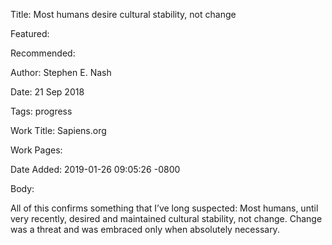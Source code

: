 Title: Most humans desire cultural stability, not change

Featured: 

Recommended: 

Author: Stephen E. Nash

Date: 21 Sep 2018

Tags: progress

Work Title: Sapiens.org

Work Pages:  

Date Added: 2019-01-26 09:05:26 -0800

Body:

All of this confirms something that I’ve long suspected: Most humans, until very recently, desired and maintained cultural stability, not change. Change was a threat and was embraced only when absolutely necessary.



